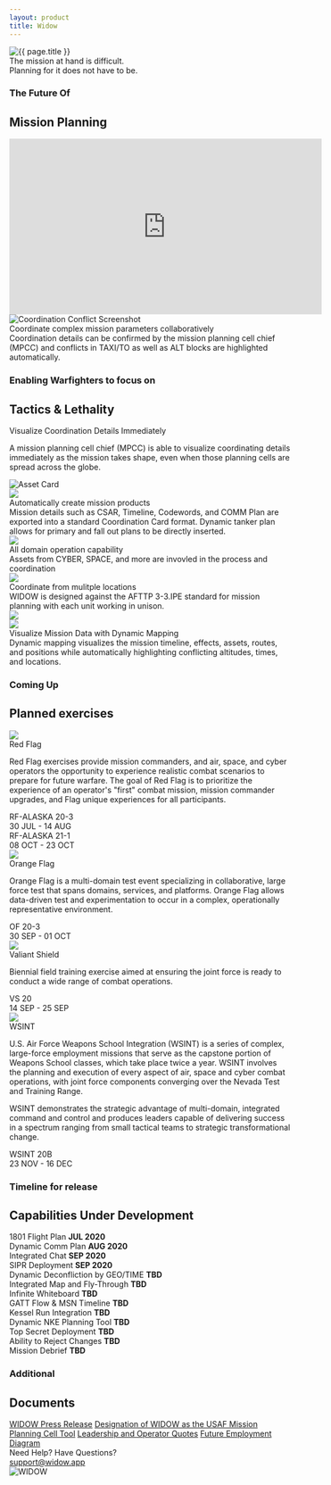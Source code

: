 ```yaml
---
layout: product
title: Widow
---
```


<section class="intro">
  <div class="main-logo-intro">
    <img src="assets/images/{{ page.title }}-logo-intro.png" alt="{{ page.title }}" />
  </div>
  <div class="main-banner-intro">
    <div class="text">The mission at hand is difficult.</div>
    <div class="spacer"></div>
    <div class="text">Planning for it does not have to be.</div>
  </div>
</section> <!-- End Intro -->
<section class="main">
  <div class="gradient">
    <div class="heading-block">
      <h3>The Future Of</h3>
      <h2>Mission Planning</h2>
    </div>
    <div class="video">
      <iframe width="560" height="315" src="https://www.youtube.com/embed/Obb0BFUIEnQ" frameborder="0" allow="accelerometer; autoplay; encrypted-media; gyroscope; picture-in-picture" allowfullscreen></iframe>
    </div>
    <div class="img-text">
      <div class="img-text-inner">
        <div class="img">
          <img src="assets/images/coordination_conflict.png" alt="Coordination Conflict Screenshot" />
        </div>
        <div class="text">
          <div class="text-head">Coordinate complex mission parameters collaboratively</div>
          <div class="text-body">
          Coordination details can be confirmed by the mission planning cell chief (MPCC) and conflicts in TAXI/TO as well as ALT blocks are highlighted automatically.
          </div>
        </div>
      </div>
    </div><!-- End Img-text block -->
    <div class="bar">
      <div class="heading-block">
        <h3>Enabling Warfighters to focus on</h3>
        <h2>Tactics &amp; Lethality</h2>
      </div>
    </div><!-- End Bar -->
    <div class="img-text">
      <div class="img-text-inner">
        <div class="text">
          <div class="text-head">Visualize Coordination Details Immediately</div>
          <div class="text-body">
          <p>A mission planning cell chief (MPCC) is able to visualize coordinating details immediately as the mission takes shape, even when those planning cells are spread across the globe.</p>
          </div>
        </div>
        <div class="img">
          <img src="assets/images/card_bong.png" alt="Asset Card" />
        </div>
      </div>
    </div><!-- End Img-text block -->

  </div> <!-- End Gradient Group -->

  <div class="block icon-graphic-group">
    <div class="icon-row">
      <div class="icon-block">
        <img class="icon" src="assets/images/icon-1.png"/>
        <div class="icon-heading">Automatically create mission products</div>
        <div class="icon-body">Mission details such as CSAR, Timeline, Codewords, and COMM Plan are exported into a standard Coordination Card format. Dynamic tanker plan allows for primary and fall out plans to be directly inserted.</div>
      </div>
      <div class="icon-block">
        <img class="icon" src="assets/images/icon-2.png"/>
        <div class="icon-heading">All domain operation capability</div>
        <div class="icon-body">Assets from CYBER, SPACE, and more are invovled in the process and coordination</div>
      </div>
      <div class="icon-block">
        <img class="icon" src="assets/images/icon-3.png"/>
        <div class="icon-heading">Coordinate from mulitple locations</div>
        <div class="icon-body">WIDOW is designed against the AFTTP 3-3.IPE standard for mission planning with each unit working in unison.</div>
      </div>
    </div>
    <img class="graphic" src="assets/images/Walkthrough0289.png" />
  </div>
  <div class="block lap-top">
    <img class="main-img" src="assets/images/Widow_Computer-mobile.png" />
    <div class="text-col">
      <div class="text">
        <div class="text-head">Visualize Mission Data with Dynamic Mapping</div>
        <div class="text-body">Dynamic mapping visualizes the mission timeline, effects, assets, routes, and positions while automatically highlighting conflicting altitudes, times, and locations.</div>
      </div>
    </div>
  </div><!-- End icon-graphic-group -->
  <div class="excercises">
    <div class="heading-block">
      <h3>Coming Up</h3>
      <h2>Planned exercises</h2>
    </div>
    <div class="img-text">
      <div class="img-text-inner icon">
        <div class="img">
          <img src="assets/images/red-flag.png" />
        </div>
        <div class="text">
          <div class="text-head">Red Flag</div>
          <div class="text-body">
            <p>Red Flag exercises provide mission commanders, and air, space, and cyber operators the opportunity to experience realistic combat scenarios to prepare for future warfare. The goal of Red Flag is to prioritize the experience of an operator's "first" combat mission, mission commander upgrades, and Flag unique experiences for all participants.</p>
            <div class="icon-row">
              <div class="icon-block">
                <div class="icon-heading">RF-ALASKA 20-3</div>
                <div class="icon-body">30 JUL - 14 AUG</div>
              </div>
              <div class="icon-block">
                <div class="icon-heading">RF-ALASKA 21-1</div>
                <div class="icon-body">08 OCT - 23 OCT</div>
              </div>
            </div>
          </div>
        </div>
      </div>
    </div>
    <div class="img-text">
      <div class="img-text-inner icon">
        <div class="img">
          <img src="assets/images/orange-flag.png" />
        </div>
        <div class="text">
          <div class="text-head">Orange Flag</div>
          <div class="text-body">
            <p>Orange Flag is a multi-domain test event specializing in collaborative, large force test that spans domains, services, and platforms.  Orange Flag allows data-driven test and experimentation to occur in a complex, operationally representative environment.</p>
            <div class="icon-row">
              <div class="icon-block">
                <div class="icon-heading">OF 20-3</div>
                <div class="icon-body">30 SEP - 01 OCT</div>
              </div>
            </div>
          </div>
        </div>
      </div>
    </div>
    <div class="img-text">
      <div class="img-text-inner icon">
        <div class="img">
          <img src="assets/images/valient-shield.png" />
        </div>
        <div class="text">
          <div class="text-head">Valiant Shield</div>
          <div class="text-body">
            <p>Biennial field training exercise aimed at ensuring the joint force is ready to conduct a wide range of combat operations.</p>
            <div class="icon-row">
              <div class="icon-block">
                <div class="icon-heading">VS 20</div>
                <div class="icon-body">14 SEP - 25 SEP</div>
              </div>
            </div>
          </div>
        </div>
      </div>
    </div>
    <div class="img-text">
      <div class="img-text-inner icon">
        <div class="img">
          <img src="assets/images/wsint.png" />
        </div>
        <div class="text">
          <div class="text-head">WSINT</div>
          <div class="text-body">
            <p>U.S. Air Force Weapons School Integration (WSINT) is a series of complex, large-force employment missions that serve as the capstone portion of Weapons School classes, which take place twice a year. WSINT involves the planning and execution of every aspect of air, space and cyber combat operations, with joint force components converging over the Nevada Test and Training Range.</p>
            <p>WSINT demonstrates the strategic advantage of multi-domain, integrated command and control and produces leaders capable of delivering success in a spectrum ranging from small tactical teams to strategic transformational change.</p>
            <div class="icon-row">
              <div class="icon-block">
                <div class="icon-heading">WSINT 20B</div>
                <div class="icon-body">23 NOV - 16 DEC</div>
              </div>
            </div>
          </div>
        </div>
      </div>
    </div>
  </div><!-- End Excercises -->

  <div class="timeline">
    <div class="heading-block">
      <h3>Timeline for release</h3>
      <h2>Capabilities Under Development</h2>
    </div>
    <div class="timeline-inner">
      <div class="timeline-item">
          1801 Flight Plan <strong>JUL 2020</strong>
      </div>
      <div class="timeline-item">
          Dynamic Comm Plan <strong>AUG 2020</strong>
      </div>
      <div class="timeline-item">
          Integrated Chat <strong>SEP 2020</strong>
      </div>
      <div class="timeline-item">
          SIPR Deployment <strong>SEP 2020</strong>
      </div>
      <div class="timeline-item">
          Dynamic Deconfliction by GEO/TIME <strong>TBD</strong>
      </div>
      <div class="timeline-item">
          Integrated Map and Fly-Through <strong>TBD</strong>
      </div>
      <div class="timeline-item">
          Infinite Whiteboard <strong>TBD</strong>
      </div>
      <div class="timeline-item">
          GATT Flow &amp; MSN Timeline <strong>TBD</strong>
      </div>
      <div class="timeline-item">
          Kessel Run Integration <strong>TBD</strong>
      </div>
      <div class="timeline-item">
          Dynamic NKE Planning Tool <strong>TBD</strong>
      </div>
      <div class="timeline-item">
          Top Secret Deployment <strong>TBD</strong>
      </div>
      <div class="timeline-item">
          Ability to Reject Changes <strong>TBD</strong>
      </div>
      <div class="timeline-item">
          Mission Debrief <strong>TBD</strong>
      </div>
      <div class="line"></div>
    </div>
  </div><!-- End Timeline -->

  <div class="gradient gray">
    <div class="bar">
      <div class="heading-block">
        <h3>Additional</h3>
        <h2>Documents</h2>
      </div>
    </div>
    <div class="documents">
      <a href="assets/docs/WIDOW - WSINT Press Release.pdf">WIDOW Press Release</a>
      <a href="assets/docs/WIDOW - HBM - WIDOW for USAF.pdf">Designation of WIDOW as the USAF Mission Planning Cell Tool</a>
      <a href="assets/docs/WIDOW - Leadership and Operator Quotes.pdf">Leadership and Operator Quotes</a>
      <a href="assets/docs/WIDOW - Future Employment Diagram.pdf">Future Employment Diagram</a>
    </div>
  </div>

</section><!-- End Main -->
<section class="support">
  <div class="support">
    <div class="support-heading">Need Help? Have Questions?</div>
    <a class="support-link" href="mailto:support@widow.app">support@widow.app</a>
  </div>
  <div class="main-logo-support">
    <img src="assets/images/widow-logo-intro.png" alt="WIDOW" />
  </div>
</section>
